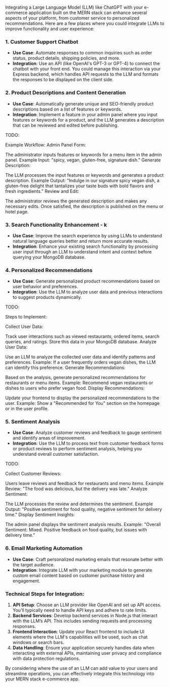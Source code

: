Integrating a Large Language Model (LLM) like ChatGPT with your e-commerce application built on the MERN stack can enhance several aspects of your platform, from customer service to personalized recommendations. Here are a few places where you could integrate LLMs to improve functionality and user experience:

### 1. **Customer Support Chatbot**

- **Use Case**: Automate responses to common inquiries such as order status, product details, shipping policies, and more.
- **Integration**: Use an API (like OpenAI's GPT-3 or GPT-4) to connect the chatbot with your front end. You could manage this interaction via your Express backend, which handles API requests to the LLM and formats the responses to be displayed on the client side.

### 2. **Product Descriptions and Content Generation**

- **Use Case**: Automatically generate unique and SEO-friendly product descriptions based on a list of features or keywords.
- **Integration**: Implement a feature in your admin panel where you input features or keywords for a product, and the LLM generates a description that can be reviewed and edited before publishing.

TODO:

Example Workflow:
Admin Panel Form:

The administrator inputs features or keywords for a menu item in the admin panel.
Example Input: "spicy, vegan, gluten-free, signature dish."
Generate Description:

The LLM processes the input features or keywords and generates a product description.
Example Output: "Indulge in our signature spicy vegan dish, a gluten-free delight that tantalizes your taste buds with bold flavors and fresh ingredients."
Review and Edit:

The administrator reviews the generated description and makes any necessary edits.
Once satisfied, the description is published on the menu or hotel page.

### 3. **Search Functionality Enhancement** - k

- **Use Case**: Improve the search experience by using LLMs to understand natural language queries better and return more accurate results.
- **Integration**: Enhance your existing search functionality by processing user input through an LLM to understand intent and context before querying your MongoDB database.

### 4. **Personalized Recommendations**

- **Use Case**: Generate personalized product recommendations based on user behavior and preferences.
- **Integration**: Use the LLM to analyze user data and previous interactions to suggest products dynamically.

TODO:

Steps to Implement:

Collect User Data:

Track user interactions such as viewed restaurants, ordered items, search queries, and ratings.
Store this data in your MongoDB database.
Analyze User Data:

Use an LLM to analyze the collected user data and identify patterns and preferences.
Example: If a user frequently orders vegan dishes, the LLM can identify this preference.
Generate Recommendations:

Based on the analysis, generate personalized recommendations for restaurants or menu items.
Example: Recommend vegan restaurants or dishes to users who prefer vegan food.
Display Recommendations:

Update your frontend to display the personalized recommendations to the user.
Example: Show a "Recommended for You" section on the homepage or in the user profile.

### 5. **Sentiment Analysis**

- **Use Case**: Analyze customer reviews and feedback to gauge sentiment and identify areas of improvement.
- **Integration**: Use the LLM to process text from customer feedback forms or product reviews to perform sentiment analysis, helping you understand overall customer satisfaction.

TODO:

Collect Customer Reviews:

Users leave reviews and feedback for restaurants and menu items.
Example Review: "The food was delicious, but the delivery was late."
Analyze Sentiment:

The LLM processes the review and determines the sentiment.
Example Output: "Positive sentiment for food quality, negative sentiment for delivery time."
Display Sentiment Insights:

The admin panel displays the sentiment analysis results.
Example: "Overall Sentiment: Mixed. Positive feedback on food quality, but issues with delivery time."

### 6. **Email Marketing Automation**

- **Use Case**: Craft personalized marketing emails that resonate better with the target audience.
- **Integration**: Integrate LLM with your marketing module to generate custom email content based on customer purchase history and engagement.

### Technical Steps for Integration:

1. **API Setup**: Choose an LLM provider like OpenAI and set up API access. You’ll typically need to handle API keys and adhere to rate limits.
2. **Backend Services**: Develop backend services in Node.js that interact with the LLM’s API. This includes sending requests and processing responses.
3. **Frontend Interaction**: Update your React frontend to include UI elements where the LLM's capabilities will be used, such as chat windows or search bars.
4. **Data Handling**: Ensure your application securely handles data when interacting with external APIs, maintaining user privacy and compliance with data protection regulations.

By considering where the use of an LLM can add value to your users and streamline operations, you can effectively integrate this technology into your MERN stack e-commerce app.
